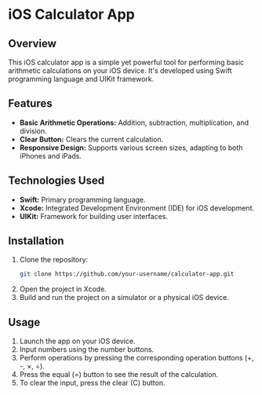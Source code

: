 # iOS Calculator App

## Overview
This iOS calculator app is a simple yet powerful tool for performing basic arithmetic calculations on your iOS device. It's developed using Swift programming language and UIKit framework.

## Features
- **Basic Arithmetic Operations:** Addition, subtraction, multiplication, and division.
- **Clear Button:** Clears the current calculation.
- **Responsive Design:** Supports various screen sizes, adapting to both iPhones and iPads.

## Technologies Used
- **Swift:** Primary programming language.
- **Xcode:** Integrated Development Environment (IDE) for iOS development.
- **UIKit:** Framework for building user interfaces.

## Installation
1. Clone the repository:
   ```bash
   git clone https://github.com/your-username/calculator-app.git
   ```
2. Open the project in Xcode.
3. Build and run the project on a simulator or a physical iOS device.

## Usage
1. Launch the app on your iOS device.
2. Input numbers using the number buttons.
3. Perform operations by pressing the corresponding operation buttons (+, -, ×, ÷).
4. Press the equal (=) button to see the result of the calculation.
5. To clear the input, press the clear (C) button.
